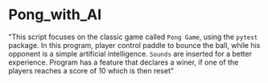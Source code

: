 # Pong_with_AI

"This script focuses on the classic game called `Pong Game`, using the `pytest` package. In this program, player control paddle to bounce the ball, while his opponent is a simple artificial intelligence. `Sounds` are inserted for a better experience. Program has a feature that declares a winer, if one of the players reaches a score of 10 which is then reset"
